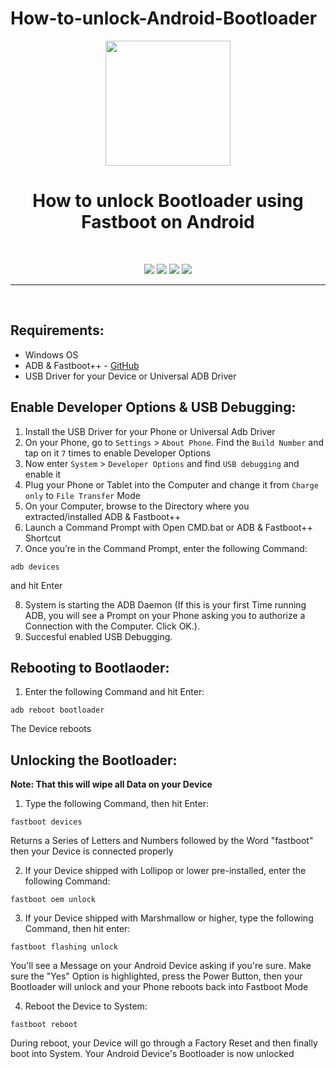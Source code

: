 # How-to-unlock-Android-Bootloader
<p align="center"><img src="https://github.com/Gtajisan/How-to-unlock-Android-Bootloader/assets/124022055/6e89eaf7-146a-4e9a-b321-9ceccfd03d2d" width="200"></a>

<h1 align="center"><b>How to unlock Bootloader using Fastboot on Android</b></h1>
<br />

<p align="center">
<a href="https://liberapay.com/K3V1991" alt="LiberaPay"><img src="https://img.shields.io/badge/Liberapay-F6C915?style=for-the-badge&logo=liberapay&logoColor=black" /></a>
<a href="https://ko-fi.com/k3v1991" alt="Ko-fi"><img src="https://img.shields.io/badge/Ko--fi-F16061?style=for-the-badge&logo=ko-fi&logoColor=white" /></a>
<a href="https://www.paypal.com/cgi-bin/webscr?cmd=_s-xclick&hosted_button_id=HW8B98TVDLKWA" alt="PayPal"><img src="https://img.shields.io/badge/PayPal-00457C?style=for-the-badge&logo=paypal&logoColor=white" /></a>
<a href="https://github.com/K3V1991/Donate-Crypto/blob/main/README.md" alt="Crypto"><img src="https://img.shields.io/badge/Bitcoin-000?style=for-the-badge&logo=bitcoin&logoColor=white" /></a>
</p>
<hr />
<br />

## Requirements:
* Windows OS
* ADB & Fastboot++ - [GitHub](https://github.com/K3V1991/ADB-and-FastbootPlusPlus)
* USB Driver for your Device or Universal ADB Driver

## Enable Developer Options & USB Debugging:
1. Install the USB Driver for your Phone or Universal Adb Driver
2. On your Phone, go to ```Settings``` > ```About Phone```. Find the ```Build Number``` and tap on it ```7``` times to enable Developer Options
3. Now enter ```System``` > ```Developer Options``` and find ```USB debugging``` and enable it
4. Plug your Phone or Tablet into the Computer and change it from ```Charge only``` to ```File Transfer``` Mode
5. On your Computer, browse to the Directory where you extracted/installed ADB & Fastboot++
6. Launch a Command Prompt with Open CMD.bat or ADB & Fastboot++ Shortcut
7. Once you’re in the Command Prompt, enter the following Command: 
```
adb devices
```
and hit Enter

8. System is starting the ADB Daemon (If this is your first Time running ADB, you will see a Prompt on your Phone asking you to authorize a Connection with the Computer. Click OK.).
9. Succesful enabled USB Debugging.

## Rebooting to Bootlaoder:
1. Enter the following Command and hit Enter:
```
adb reboot bootloader
```
The Device reboots

## Unlocking the Bootloader:
**Note: That this will wipe all Data on your Device**
1. Type the following Command, then hit Enter:
```
fastboot devices
```
Returns a Series of Letters and Numbers followed by the Word "fastboot" then your Device is connected properly

2. If your Device shipped with Lollipop or lower pre-installed, enter the following Command:
```
fastboot oem unlock
```
3. If your Device shipped with Marshmallow or higher, type the following Command, then hit enter:
```
fastboot flashing unlock
```
You'll see a Message on your Android Device asking if you're sure. Make sure the "Yes" Option is highlighted, press the Power Button, then your Bootloader will unlock and your Phone reboots back into Fastboot Mode

4. Reboot the Device to System:
```
fastboot reboot
```
During reboot, your Device will go through a Factory Reset and then finally boot into System.
Your Android Device's Bootloader is now unlocked

